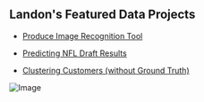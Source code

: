 ## Landon's Featured Data Projects
- [Produce Image Recognition Tool](https://github.com/ljriser/ljriser.github.io/blob/main/fruit_%26_vegetable_recognition_for_automated_transactions.py)

- [Predicting NFL Draft Results](https://github.com/ljriser/ljriser.github.io/blob/main/nfl_draft_results_with_ml.py)

- [Clustering Customers (without Ground Truth)](https://github.com/ljriser/ljriser.github.io/blob/main/unsupervised_learning_project_understanding_the_customer.py)

![Image](https://encrypted-tbn0.gstatic.com/images?q=tbn:ANd9GcQ1laaz5AmOpqLBoGcu3sklXv4HUylW7TeVDA&usqp=CAU)
